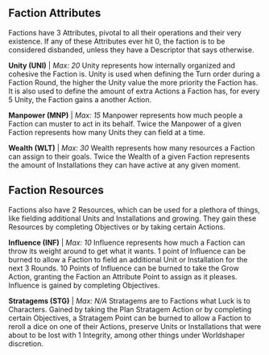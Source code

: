## Faction Attributes
Factions have 3 Attributes, pivotal to all their operations and their very existence. If any of these Attributes ever hit 0, the faction is to be considered disbanded, unless they have a Descriptor that says otherwise.

**Unity (UNI)** | *Max: 20*
Unity represents how internally organized and cohesive the Faction is. Unity is used when defining the Turn order during a Faction Round, the higher the Unity value the more priority the Faction has. It is also used to define the amount of extra Actions a Faction has, for every 5 Unity, the Faction gains a another Action.

**Manpower (MNP)** | *Max: 15*
Manpower represents how much people a Faction can muster to act in its behalf. Twice the Manpower of a given Faction represents how many Units they can field at a time.

**Wealth (WLT)** | *Max: 30*
Wealth represents how many resources a Faction can assign to their goals. Twice the Wealth of a given Faction represents the amount of Installations they can have active at any given moment.

## Faction Resources
Factions also have 2 Resources, which can be used for a plethora of things, like fielding additional Units and Installations and growing. They gain these Resources by completing Objectives or by taking certain Actions.

**Influence (INF)** | *Max: 10*
Influence represents how much a Faction can throw its weight around to get what it wants. 1 point of Influence can be burned to allow a Faction to field an additional Unit or Installation for the next 3 Rounds. 10 Points of Influence can be burned to take the Grow Action, granting the Faction an Attribute Point to assign as it pleases.
Influence is gained by completing Objectives.

**Stratagems (STG)** | *Max: N/A*
Stratagems are to Factions what Luck is to Characters. Gained by taking the Plan Stratagem Action or by completing certain Objectives, a Stratagem Point can be burned to allow a Faction to reroll a dice on one of their Actions, preserve Units or Installations that were about to be lost with 1 Integrity, among other things under Worldshaper discretion.